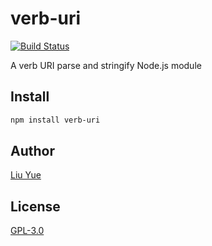 # verb-uri

[![Build Status](https://travis-ci.org/hangxingliu/node-verb-uri.svg?branch=master)](https://travis-ci.org/hangxingliu/node-verb-uri)

A verb URI parse and stringify Node.js module

## Install

``` bash
npm install verb-uri
```

## Author

[Liu Yue](https://github.com/hangxingliu)

## License

[GPL-3.0](LICENSE)
